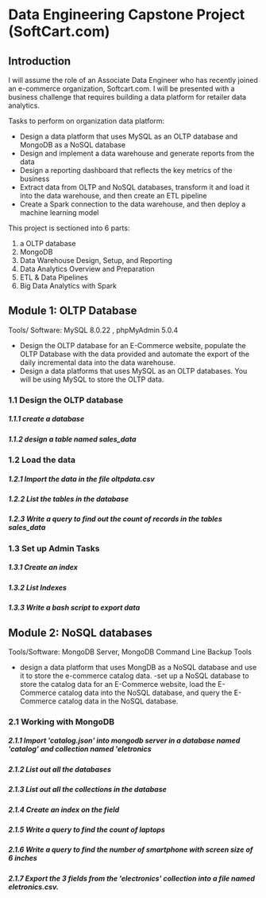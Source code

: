 # Data Engineering Capstone Project (SoftCart.com) 

## Introduction 
I will assume the role of an Associate Data Engineer who has recently joined an e-commerce organization, Softcart.com. I will be presented with a business challenge that requires building a data platform for retailer data analytics. 

Tasks to perform on organization data platform: 
-	Design a data platform that uses MySQL as an OLTP database and MongoDB as a NoSQL database
-	Design and implement a data warehouse and generate reports from the data 
-	Design a reporting dashboard that reflects the key metrics of the business 
-	Extract data from OLTP and NoSQL databases, transform it and load it into the data warehouse, and then create an ETL pipeline 
-	Create a Spark connection to the data warehouse, and then deploy a machine learning model 

This project is sectioned into 6 parts:
1. a OLTP database 
2.  MongoDB 
3. Data Warehouse Design, Setup, and Reporting 
4.  Data Analytics Overview and Preparation 
5. ETL & Data Pipelines 
6.  Big Data Analytics with Spark

## Module 1: OLTP Database

Tools/ Software: MySQL 8.0.22 , phpMyAdmin 5.0.4

- Design the OLTP database for an E-Commerce website, populate the OLTP Database with the data provided and automate the export of the daily incremental data into the data warehouse. 
- Design a data platforms that uses MySQL as an OLTP databases. You will be using MySQL to store the OLTP data. 

### 1.1 Design the OLTP database
#####  1.1.1 create a database
#####  1.1.2 design a table named sales_data

### 1.2 Load the data
##### 1.2.1 Import the data in the file oltpdata.csv
##### 1.2.2 List the tables in the database
##### 1.2.3  Write a query to find out the count of records in the tables sales_data

### 1.3 Set up Admin Tasks 
##### 1.3.1 Create an index 
##### 1.3.2 List Indexes 
##### 1.3.3 Write a bash script to export data 

## Module 2: NoSQL databases

Tools/Software: MongoDB Server, MongoDB Command Line Backup Tools 

- design a data platform that uses MongDB as a NoSQL database and use it to store the e-commerce catalog data. 
-set up a NoSQL database to store the catalog data for an E-Commerce website, load the E-Commerce catalog data into the NoSQL database, and query the E-Commerce catalog data in the NoSQL database. 


### 2.1 Working with MongoDB
##### 2.1.1 Import 'catalog.json' into mongodb server in a database named 'catalog' and collection named 'eletronics
##### 2.1.2 List out all the databases 
##### 2.1.3 List out all the collections in the database 
##### 2.1.4 Create an index on the field 
##### 2.1.5 Write a query to find the count of laptops 
##### 2.1.6 Write a query to find the number of smartphone with screen size of 6 inches 
##### 2.1.7 Export the 3 fields from the 'electronics' collection into a file named eletronics.csv. 



